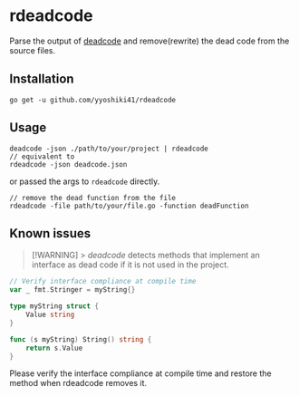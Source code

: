 # rdeadcode

Parse the output of [deadcode](https://go.dev/blog/deadcode) and remove(rewrite) the dead code from the source files.

## Installation

```shell
go get -u github.com/yyoshiki41/rdeadcode
```

## Usage

```shell
deadcode -json ./path/to/your/project | rdeadcode
// equivalent to
rdeadcode -json deadcode.json
```

or passed the args to `rdeadcode` directly.

```shell
// remove the dead function from the file
rdeadcode -file path/to/your/file.go -function deadFunction
```

## Known issues

> [!WARNING] > _deadcode_ detects methods that implement an interface as dead code if it is not used in the project.

```go
// Verify interface compliance at compile time
var _ fmt.Stringer = myString{}

type myString struct {
	Value string
}

func (s myString) String() string {
	return s.Value
}
```

Please verify the interface compliance at compile time and restore the method when rdeadcode removes it.
